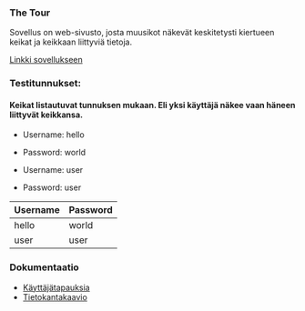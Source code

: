 ### The Tour
Sovellus on web-sivusto, josta muusikot näkevät keskitetysti kiertueen keikat ja keikkaan liittyviä tietoja. 




[Linkki sovellukseen](https://tsoha-tour-demo.herokuapp.com)
### Testitunnukset:
#### Keikat listautuvat tunnuksen mukaan. Eli yksi käyttäjä näkee vaan häneen liittyvät keikkansa.  
- Username: hello
- Password: world
 
- Username: user
- Password: user


| Username | Password |
| -------- | -------- |
| hello    | world    |
| user     | user     |
 


### Dokumentaatio
- [Käyttäjätapauksia](https://github.com/jokineno/Tour/blob/master/documentation/kayttajatapaukset.md)
- [Tietokantakaavio](https://github.com/jokineno/Tour/blob/master/documentation/tietokantakaavio.png)
